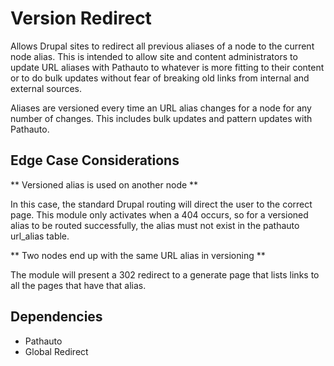 # Version Redirect

Allows Drupal sites to redirect all previous aliases of a node to the current node alias. This is intended to allow site and content administrators to update URL aliases with Pathauto to whatever is more fitting to their content or to do bulk updates without fear of breaking old links from internal and external sources.

Aliases are versioned every time an URL alias changes for a node for any number of changes. This includes bulk updates and pattern updates with Pathauto.


## Edge Case Considerations

** Versioned alias is used on another node **

In this case, the standard Drupal routing will direct the user to the correct page. This module only activates when a 404 occurs, so for a versioned alias to be routed successfully, the alias must not exist in the pathauto url_alias table.

** Two nodes end up with the same URL alias in versioning **

The module will present a 302 redirect to a generate page that lists links to all the pages that have that alias. 


## Dependencies 

- Pathauto
- Global Redirect